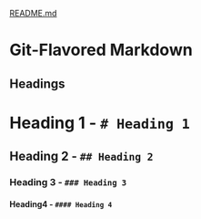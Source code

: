 [README.md](README.md)

# Git-Flavored Markdown

## Headings

# Heading 1 - `# Heading 1`
## Heading 2 - `## Heading 2`
### Heading 3 - `### Heading 3`
#### Heading4 - `#### Heading 4`
